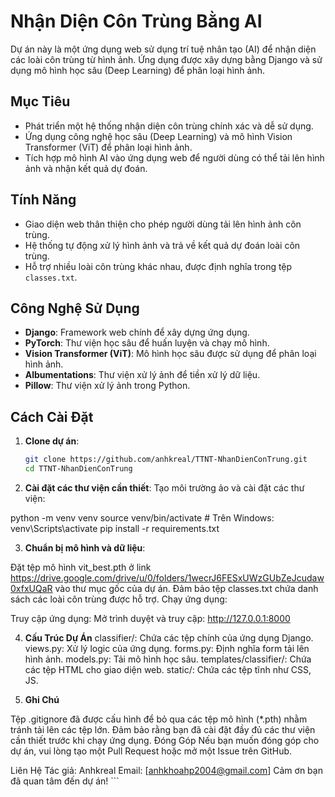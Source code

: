 # Nhận Diện Côn Trùng Bằng AI

Dự án này là một ứng dụng web sử dụng trí tuệ nhân tạo (AI) để nhận diện các loài côn trùng từ hình ảnh. Ứng dụng được xây dựng bằng Django và sử dụng mô hình học sâu (Deep Learning) để phân loại hình ảnh.

## Mục Tiêu
- Phát triển một hệ thống nhận diện côn trùng chính xác và dễ sử dụng.
- Ứng dụng công nghệ học sâu (Deep Learning) và mô hình Vision Transformer (ViT) để phân loại hình ảnh.
- Tích hợp mô hình AI vào ứng dụng web để người dùng có thể tải lên hình ảnh và nhận kết quả dự đoán.

## Tính Năng
- Giao diện web thân thiện cho phép người dùng tải lên hình ảnh côn trùng.
- Hệ thống tự động xử lý hình ảnh và trả về kết quả dự đoán loài côn trùng.
- Hỗ trợ nhiều loài côn trùng khác nhau, được định nghĩa trong tệp `classes.txt`.

## Công Nghệ Sử Dụng
- **Django**: Framework web chính để xây dựng ứng dụng.
- **PyTorch**: Thư viện học sâu để huấn luyện và chạy mô hình.
- **Vision Transformer (ViT)**: Mô hình học sâu được sử dụng để phân loại hình ảnh.
- **Albumentations**: Thư viện xử lý ảnh để tiền xử lý dữ liệu.
- **Pillow**: Thư viện xử lý ảnh trong Python.

## Cách Cài Đặt
1. **Clone dự án**:
   ```bash
   git clone https://github.com/anhkreal/TTNT-NhanDienConTrung.git
   cd TTNT-NhanDienConTrung
2. **Cài đặt các thư viện cần thiết**: Tạo môi trường ảo và cài đặt các thư viện:

  python -m venv venv
  source venv/bin/activate  # Trên Windows: venv\Scripts\activate
  pip install -r requirements.txt

3. **Chuẩn bị mô hình và dữ liệu**:

Đặt tệp mô hình vit_best.pth ở link https://drive.google.com/drive/u/0/folders/1wecrJ6FESxUWzGUbZeJcudaw0xfxUQaR vào thư mục gốc của dự án.
Đảm bảo tệp classes.txt chứa danh sách các loài côn trùng được hỗ trợ.
Chạy ứng dụng:

Truy cập ứng dụng: Mở trình duyệt và truy cập: http://127.0.0.1:8000

4. **Cấu Trúc Dự Án**
classifier/: Chứa các tệp chính của ứng dụng Django.
views.py: Xử lý logic của ứng dụng.
forms.py: Định nghĩa form tải lên hình ảnh.
models.py: Tải mô hình học sâu.
templates/classifier/: Chứa các tệp HTML cho giao diện web.
static/: Chứa các tệp tĩnh như CSS, JS.

6. **Ghi Chú**
   
Tệp .gitignore đã được cấu hình để bỏ qua các tệp mô hình (*.pth) nhằm tránh tải lên các tệp lớn.
Đảm bảo rằng bạn đã cài đặt đầy đủ các thư viện cần thiết trước khi chạy ứng dụng.
Đóng Góp
Nếu bạn muốn đóng góp cho dự án, vui lòng tạo một Pull Request hoặc mở một Issue trên GitHub.

Liên Hệ
Tác giả: Anhkreal
Email: [anhkhoahp2004@gmail.com]
Cảm ơn bạn đã quan tâm đến dự án! ```
